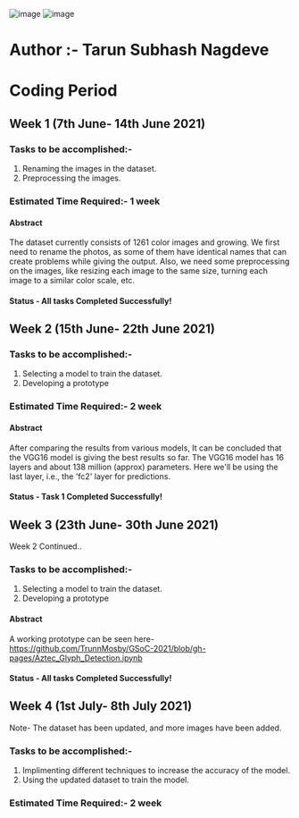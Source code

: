 
![image](https://user-images.githubusercontent.com/66901757/119221827-e3294100-bb0e-11eb-8595-749a1dd9c932.png) 
![image](https://user-images.githubusercontent.com/66901757/119222398-d528ef80-bb11-11eb-836a-30dd3ee3ec64.png)
# Author :- Tarun Subhash Nagdeve
# Coding Period

## Week 1 (7th June- 14th June 2021)
  
### Tasks to be accomplished:-
 1. Renaming the images in the dataset. <br />
 2. Preprocessing the images. <br />

### Estimated Time Required:- 1 week  <br />
#### Abstract
The dataset currently consists of 1261 color images and growing. We first need to rename the photos, as some of them have identical names that can create problems while giving the output. Also, we need some preprocessing on the images, like resizing each image to the same size, turning each image to a similar color scale, etc.
#### Status - All tasks Completed Successfully!

## Week 2 (15th June- 22th June 2021)
   
### Tasks to be accomplished:-
  1. Selecting a model to train the dataset.
  2. Developing a prototype

### Estimated Time Required:- 2 week  <br />
#### Abstract
After comparing the results from various models, It can be concluded that the VGG16 model is giving the best results so far. The VGG16 model has 16 layers and about 138 million (approx) parameters. Here we'll  be using the last layer, i.e., the 'fc2' layer for predictions. 
#### Status - Task 1 Completed Successfully!

## Week 3 (23th June- 30th June 2021)
Week 2 Continued..
### Tasks to be accomplished:-
  1. Selecting a model to train the dataset.
  2. Developing a prototype


#### Abstract
A working prototype can be seen here-https://github.com/TrunnMosby/GSoC-2021/blob/gh-pages/Aztec_Glyph_Detection.ipynb

#### Status - All tasks Completed Successfully!

## Week 4 (1st July- 8th July 2021)
Note- The dataset has been updated, and more images have been added.

### Tasks to be accomplished:-
  1. Implimenting different techniques to increase the accuracy of the model.
  2. Using the updated dataset to train the model.
 
### Estimated Time Required:- 2 week  <br />
  





         
